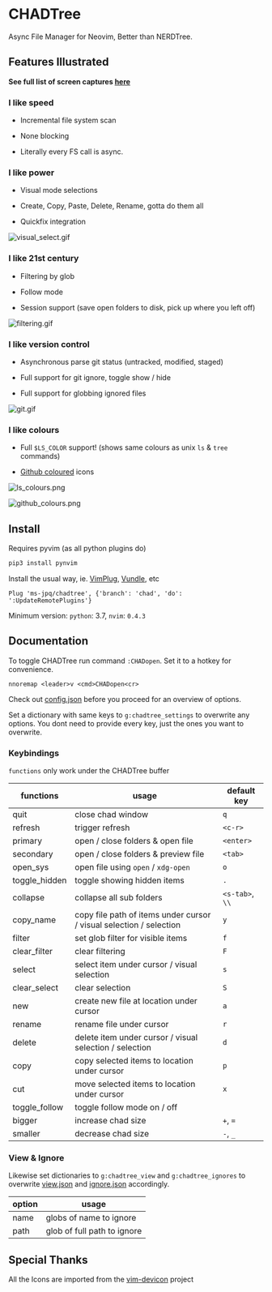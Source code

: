 # CHADTree

Async File Manager for Neovim, Better than NERDTree.

## Features Illustrated

**See full list of screen captures [here](https://github.com/ms-jpq/chadtree/tree/chad/preview)**

### I like speed

- Incremental file system scan

- None blocking

- Literally every FS call is async.

### I like power

- Visual mode selections

- Create, Copy, Paste, Delete, Rename, gotta do them all

- Quickfix integration

![visual_select.gif](https://raw.githubusercontent.com/ms-jpq/chadtree/chad/preview/visual_select.gif)

### I like 21st century

- Filtering by glob

- Follow mode

- Session support (save open folders to disk, pick up where you left off)

![filtering.gif](https://raw.githubusercontent.com/ms-jpq/chadtree/chad/preview/filtering.gif)

### I like version control

- Asynchronous parse git status (untracked, modified, staged)

* Full support for git ignore, toggle show / hide

* Full support for globbing ignored files

![git.gif](https://raw.githubusercontent.com/ms-jpq/chadtree/chad/preview/git.gif)

### I like colours

- Full `$LS_COLOR` support! (shows same colours as unix `ls` & `tree` commands)

* [Github coloured](https://github.com/github/linguist) icons

![ls_colours.png](https://raw.githubusercontent.com/ms-jpq/chadtree/chad/preview/ls_colours.png)

![github_colours.png](https://raw.githubusercontent.com/ms-jpq/chadtree/chad/preview/github_colours.png)

## Install

Requires pyvim (as all python plugins do)

```sh
pip3 install pynvim
```

Install the usual way, ie. [VimPlug](https://github.com/junegunn/vim-plug), [Vundle](https://github.com/VundleVim/Vundle.vim), etc

```VimL
Plug 'ms-jpq/chadtree', {'branch': 'chad', 'do': ':UpdateRemotePlugins'}
```

Minimum version: `python`: 3.7, `nvim`: `0.4.3`

## Documentation

To toggle CHADTree run command `:CHADopen`. Set it to a hotkey for convenience.

```vimL
nnoremap <leader>v <cmd>CHADopen<cr>
```

Check out [config.json](https://github.com/ms-jpq/chadtree/blob/chad/config/config.json) before you proceed for an overview of options.

Set a dictionary with same keys to `g:chadtree_settings` to overwrite any options. You dont need to provide every key, just the ones you want to overwrite.

### Keybindings

`functions` only work under the CHADTree buffer

| functions     | usage                                                               | default key     |
| ------------- | ------------------------------------------------------------------- | --------------- |
| quit          | close chad window                                                   | `q`             |
| refresh       | trigger refresh                                                     | `<c-r>`         |
| primary       | open / close folders & open file                                    | `<enter>`       |
| secondary     | open / close folders & preview file                                 | `<tab>`         |
| open_sys      | open file using `open` / `xdg-open`                                 | `o`             |
| toggle_hidden | toggle showing hidden items                                         | `.`             |
| collapse      | collapse all sub folders                                            | `<s-tab>`, `\\` |
| copy_name     | copy file path of items under cursor / visual selection / selection | `y`             |
| filter        | set glob filter for visible items                                   | `f`             |
| clear_filter  | clear filtering                                                     | `F`             |
| select        | select item under cursor / visual selection                         | `s`             |
| clear_select  | clear selection                                                     | `S`             |
| new           | create new file at location under cursor                            | `a`             |
| rename        | rename file under cursor                                            | `r`             |
| delete        | delete item under cursor / visual selection / selection             | `d`             |
| copy          | copy selected items to location under cursor                        | `p`             |
| cut           | move selected items to location under cursor                        | `x`             |
| toggle_follow | toggle follow mode on / off                                         |                 |
| bigger        | increase chad size                                                  | `+`, `=`        |
| smaller       | decrease chad size                                                  | `-`, `_`        |

### View & Ignore

Likewise set dictionaries to `g:chadtree_view` and `g:chadtree_ignores` to overwrite [view.json](https://github.com/ms-jpq/chadtree/blob/chad/config/view.json) and [ignore.json](https://github.com/ms-jpq/chadtree/blob/chad/config/ignore.json) accordingly.

| option | usage                       |
| ------ | --------------------------- |
| name   | globs of name to ignore     |
| path   | glob of full path to ignore |

## Special Thanks

All the Icons are imported from the [vim-devicon]() project
